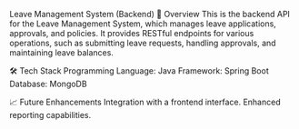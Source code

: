 Leave Management System (Backend)
📖 Overview
This is the backend API for the Leave Management System, which manages leave applications, approvals, and policies. It provides RESTful endpoints for various operations, such as submitting leave requests, handling approvals, and maintaining leave balances.

🛠️ Tech Stack
Programming Language: Java
Framework: Spring Boot
Database: MongoDB

📈 Future Enhancements
Integration with a frontend interface.
Enhanced reporting capabilities.
